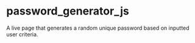 # password_generator_js
A live page that generates a random unique password based on inputted user criteria.
